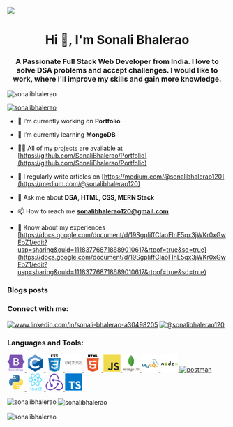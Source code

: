 <p><img src="https://www.moveoapps.com/blog/wp-content/uploads/2021/12/mern-stack.png alt="MEARN Stack Web Developer" /></p>
<h1 align="center">Hi 👋, I'm Sonali Bhalerao</h1>
<h3 align="center">A Passionate Full Stack Web Developer from India. I love to solve DSA problems and accept challenges. I would like to work, where I'll improve my skills and gain more knowledge.</h3>

<p align="left"> <img src="https://komarev.com/ghpvc/?username=sonalibhalerao&label=Profile%20views&color=0e75b6&style=flat" alt="sonalibhalerao" /> </p>

<p align="left"> <a href="https://github.com/ryo-ma/github-profile-trophy"><img src="https://github-profile-trophy.vercel.app/?username=sonalibhalerao" alt="sonalibhalerao" /></a> </p>

- 🔭 I’m currently working on **Portfolio**

- 🌱 I’m currently learning **MongoDB**

- 👨‍💻 All of my projects are available at [https://github.com/SonaliBhalerao/Portfolio](https://github.com/SonaliBhalerao/Portfolio)

- 📝 I regularly write articles on [https://medium.com/@sonalibhalerao120](https://medium.com/@sonalibhalerao120)

- 💬 Ask me about **DSA, HTML, CSS, MERN Stack**

- 📫 How to reach me **sonalibhalerao120@gmail.com**

- 📄 Know about my experiences [https://docs.google.com/document/d/19SgpIiffCIaoFInE5qx3jWKr0xGwEoZ1/edit?usp=sharing&ouid=111837768718689010617&rtpof=true&sd=true](https://docs.google.com/document/d/19SgpIiffCIaoFInE5qx3jWKr0xGwEoZ1/edit?usp=sharing&ouid=111837768718689010617&rtpof=true&sd=true)

### Blogs posts
<!-- BLOG-POST-LIST:START -->
<!-- BLOG-POST-LIST:END -->

<h3 align="left">Connect with me:</h3>
<p align="left">
<a href="https://www.linkedin.com/in/sonali-bhalerao-a30498205/" target="blank"><img align="center" src="https://raw.githubusercontent.com/rahuldkjain/github-profile-readme-generator/master/src/images/icons/Social/linked-in-alt.svg" alt="www.linkedin.com/in/sonali-bhalerao-a30498205" height="30" width="40" /></a>
<a href="https://medium.com/@sonalibhalerao120" target="blank"><img align="center" src="https://raw.githubusercontent.com/rahuldkjain/github-profile-readme-generator/master/src/images/icons/Social/medium.svg" alt="@sonalibhalerao120" height="30" width="40" /></a>
</p>

<h3 align="left">Languages and Tools:</h3>
<p align="left"> <a href="https://getbootstrap.com" target="_blank" rel="noreferrer"> <img src="https://raw.githubusercontent.com/devicons/devicon/master/icons/bootstrap/bootstrap-plain-wordmark.svg" alt="bootstrap" width="40" height="40"/> </a> <a href="https://www.cprogramming.com/" target="_blank" rel="noreferrer"> <img src="https://raw.githubusercontent.com/devicons/devicon/master/icons/c/c-original.svg" alt="c" width="40" height="40"/> </a> <a href="https://www.w3schools.com/css/" target="_blank" rel="noreferrer"> <img src="https://raw.githubusercontent.com/devicons/devicon/master/icons/css3/css3-original-wordmark.svg" alt="css3" width="40" height="40"/> </a> <a href="https://expressjs.com" target="_blank" rel="noreferrer"> <img src="https://raw.githubusercontent.com/devicons/devicon/master/icons/express/express-original-wordmark.svg" alt="express" width="40" height="40"/> </a> <a href="https://www.w3.org/html/" target="_blank" rel="noreferrer"> <img src="https://raw.githubusercontent.com/devicons/devicon/master/icons/html5/html5-original-wordmark.svg" alt="html5" width="40" height="40"/> </a> <a href="https://developer.mozilla.org/en-US/docs/Web/JavaScript" target="_blank" rel="noreferrer"> <img src="https://raw.githubusercontent.com/devicons/devicon/master/icons/javascript/javascript-original.svg" alt="javascript" width="40" height="40"/> </a> <a href="https://www.mongodb.com/" target="_blank" rel="noreferrer"> <img src="https://raw.githubusercontent.com/devicons/devicon/master/icons/mongodb/mongodb-original-wordmark.svg" alt="mongodb" width="40" height="40"/> </a> <a href="https://www.mysql.com/" target="_blank" rel="noreferrer"> <img src="https://raw.githubusercontent.com/devicons/devicon/master/icons/mysql/mysql-original-wordmark.svg" alt="mysql" width="40" height="40"/> </a> <a href="https://nodejs.org" target="_blank" rel="noreferrer"> <img src="https://raw.githubusercontent.com/devicons/devicon/master/icons/nodejs/nodejs-original-wordmark.svg" alt="nodejs" width="40" height="40"/> </a> <a href="https://postman.com" target="_blank" rel="noreferrer"> <img src="https://www.vectorlogo.zone/logos/getpostman/getpostman-icon.svg" alt="postman" width="40" height="40"/> </a> <a href="https://www.python.org" target="_blank" rel="noreferrer"> <img src="https://raw.githubusercontent.com/devicons/devicon/master/icons/python/python-original.svg" alt="python" width="40" height="40"/> </a> <a href="https://reactjs.org/" target="_blank" rel="noreferrer"> <img src="https://raw.githubusercontent.com/devicons/devicon/master/icons/react/react-original-wordmark.svg" alt="react" width="40" height="40"/> </a> <a href="https://redux.js.org" target="_blank" rel="noreferrer"> <img src="https://raw.githubusercontent.com/devicons/devicon/master/icons/redux/redux-original.svg" alt="redux" width="40" height="40"/> </a> <a href="https://www.typescriptlang.org/" target="_blank" rel="noreferrer"> <img src="https://raw.githubusercontent.com/devicons/devicon/master/icons/typescript/typescript-original.svg" alt="typescript" width="40" height="40"/> </a> </p>

<p><img align="left" src="https://github-readme-stats.vercel.app/api/top-langs?username=sonalibhalerao&show_icons=true&locale=en&layout=compact" alt="sonalibhalerao" /></p>

<p>&nbsp;<img align="center" src="https://github-readme-stats.vercel.app/api?username=sonalibhalerao&show_icons=true&locale=en" alt="sonalibhalerao" /></p>

<p><img align="center" src="https://github-readme-streak-stats.herokuapp.com/?user=sonalibhalerao&" alt="sonalibhalerao" /></p>
